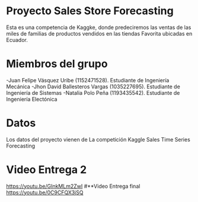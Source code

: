 # Proyecto Sales Store Forecasting
Esta es una competencia de Kaggke, donde predeciremos las ventas de las miles de familias de productos vendidos en las tiendas Favorita ubicadas en Ecuador.
# Miembros del grupo
-Juan Felipe Vásquez Uribe (1152471528). Estudiante de Ingeniería Mecánica
-Jhon David Ballesteros Vargas (1035227695). Estudiante de Ingeniería de Sistemas
-Natalia Polo Peña (1193435542). Estudiante de Ingeniería Electónica
# Datos
Los datos del proyecto vienen de La competición Kaggle Sales Time Series Forecasting
# Video Entrega 2
https://youtu.be/GInkMLm2ZwI 
#**Video Entrega final 
https://youtu.be/0C9CFQX3jSQ 
